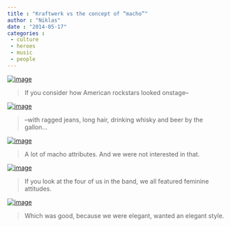 ```yaml
---
title : "Kraftwerk vs the concept of “macho”"
author : "Niklas"
date : "2014-05-17"
categories : 
 - culture
 - heroes
 - music
 - people
---
```


[![image](https://niklasblog.com/wp-content/wpid-screenshot_2014-05-16-16-20-39.jpg "Screenshot_2014-05-16-16-20-39.jpg")](https://niklasblog.com/wp-content/wpid-screenshot_2014-05-16-16-20-391.jpg)

> If you consider how American rockstars looked onstage–

[![image](https://niklasblog.com/wp-content/wpid-screenshot_2014-05-16-16-20-42.jpg "Screenshot_2014-05-16-16-20-42.jpg")](https://niklasblog.com/wp-content/wpid-screenshot_2014-05-16-16-20-421.jpg)

> –with ragged jeans, long hair, drinking whisky and beer by the gallon...

[![image](https://niklasblog.com/wp-content/wpid-screenshot_2014-05-16-16-20-50.jpg "Screenshot_2014-05-16-16-20-50.jpg")](https://niklasblog.com/wp-content/wpid-screenshot_2014-05-16-16-20-501.jpg)

> A lot of macho attributes. And we were not interested in that.

[![image](https://niklasblog.com/wp-content/wpid-screenshot_2014-05-16-16-20-53.jpg "Screenshot_2014-05-16-16-20-53.jpg")](https://niklasblog.com/wp-content/wpid-screenshot_2014-05-16-16-20-531.jpg)

> If you look at the four of us in the band, we all featured feminine attitudes.

[![image](https://niklasblog.com/wp-content/wpid-screenshot_2014-05-16-16-21-05.jpg "Screenshot_2014-05-16-16-21-05.jpg")](https://niklasblog.com/wp-content/wpid-screenshot_2014-05-16-16-21-051.jpg)

> Which was good, because we were elegant, wanted an elegant style.
